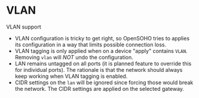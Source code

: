 # VLAN

VLAN support 

* VLAN configuration is tricky to get right, so OpenSOHO tries to applies its configuration in a way that limits possible connection loss.
* VLAN tagging is only applied when on a device "apply" contains `VLAN`. Removing `vlan` will *NOT* undo the configuration.
* LAN remains untagged on all ports (it is planned feature to override this for individual ports).
  The rationale is that the network should always keep working when VLAN tagging is enabled.
* CIDR settings on the `lan` will be ignored since forcing those would break the network.
  The CIDR settings are applied on the selected gateway.
